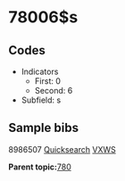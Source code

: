 # 78006$s

## Codes

-   Indicators
    -   First: 0
    -   Second: 6
-   Subfield: s

## Sample bibs

8986507 [Quicksearch](https://search.library.yale.edu/catalog/8986507) [VXWS](http://prodorbis.library.yale.edu:7014/vxws/GetHoldingsService?bibId=8986507)

**Parent topic:**[780](../../tags/780/780.md)

